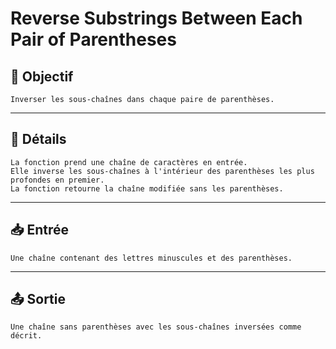 # Reverse Substrings Between Each Pair of Parentheses

## 🎯 Objectif

    Inverser les sous-chaînes dans chaque paire de parenthèses.

---

## 📝 Détails

    La fonction prend une chaîne de caractères en entrée.
    Elle inverse les sous-chaînes à l'intérieur des parenthèses les plus profondes en premier.
    La fonction retourne la chaîne modifiée sans les parenthèses.

---

## 📥 Entrée

    Une chaîne contenant des lettres minuscules et des parenthèses.

---

## 📤 Sortie

    Une chaîne sans parenthèses avec les sous-chaînes inversées comme décrit.

